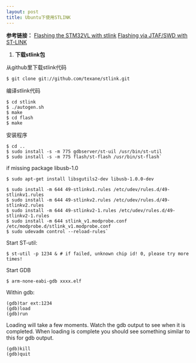 ```yaml
---
layout: post
title: Ubuntu下使用STLINK
---
```

**参考链接：**
[Flashing the STM32VL with stlink](http://gpio.kaltpost.de/?page_id=148)
[Flashing via JTAF/SWD with ST-LINK](https://pixhawk.org/dev/nuttx/building_and_flashing_console)

1. **下载stlink包**

从github里下载stlink代码

`$ git clone git://github.com/texane/stlink.git`

编译stlink代码

```shell
$ cd stlink
$ ./autogen.sh
$ make
$ cd flash
$ make
```

安装程序

```shell
$ cd ..
$ sudo install -s -m 775 gdbserver/st-uil /usr/bin/st-util
$ sudo install -s -m 775 flash/st-flash /usr/bin/st-flash`
```

if missing package libusb-1.0

`$ sudo apt-get install libsgutils2-dev libusb-1.0.0-dev`

```shell
$ sudo install -m 644 49-stlinkv1.rules /etc/udev/rules.d/49-stlinkv1.rules
$ sudo install -m 644 49-stlinkv2.rules /etc/udev/rules.d/49-stlinkv2.rules
$ sudo install -m 644 49-stlinkv2-1.rules /etc/udev/rules.d/49-stlinkv2-1.rules 
$ sudo install -m 644 stlink_v1.modprobe.conf /etc/modprobe.d/stlink_v1.modprobe.conf
$ sudo udevadm control --reload-rules`
```

Start ST-util:

`$ st-util -p 1234 & # if failed, unknown chip id! 0, please try more times!`

Start GDB

`$ arm-none-eabi-gdb xxxx.elf`

Within gdb:

```gdb
(gdb)tar ext:1234
(gdb)load
(gdb)run
```
Loading will take a few moments. Watch the gdb output to see when it is completed. When loading is complete you should see something similar to this for gdb output.

```gdb
(gdb)kill
(gdb)quit
```

